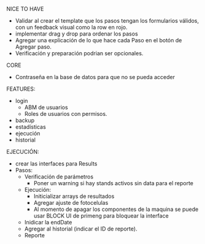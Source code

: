 NICE TO HAVE
- Validar al crear el template que los pasos tengan los formularios válidos, con un feedback visual como la row en rojo.
- implementar drag y drop para ordenar los pasos
- Agregar una explicación de lo que hace cada Paso en el botón de Agregar paso.
- Verificación y preparación podrian ser opcionales.

CORE
- Contraseña en la base de datos para que no se pueda acceder

FEATURES:
- login
  - ABM de usuarios
  - Roles de usuarios con permisos.
- backup
- estadísticas
- ejecución
- historial

EJECUCIÓN:
- crear las interfaces para Results
- Pasos:
  - Verificación de parámetros
    - Poner un warning si hay stands activos sin data para el reporte
  - Ejecución:
    - Initicializar arrays de resultados
    - Agregar ajuste de fotocelulas
    - Al momento de apagar los componentes de la maquina se puede usar BLOCK UI de primeng para bloquear la interface
  - Inidicar la endDate
  - Agregar al historial (indicar el ID de reporte).
  - Reporte